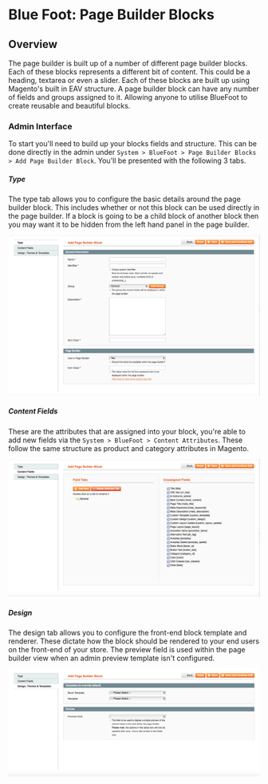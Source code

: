 # Blue Foot: Page Builder Blocks
## Overview
The page builder is built up of a number of different page builder blocks. Each of these blocks represents a different bit of content. This could be a heading, textarea or even a slider. Each of these blocks are built up using Magento's built in EAV structure. A page builder block can have any number of fields and groups assigned to it. Allowing anyone to utilise BlueFoot to create reusable and beautiful blocks.

### Admin Interface
To start you'll need to build up your blocks fields and structure. This can be done directly in the admin under `System > BlueFoot > Page Builder Blocks > Add Page Builder Block`. You'll be presented with the following 3 tabs.

##### Type
The type tab allows you to configure the basic details around the page builder block. This includes whether or not this block can be used directly in the page builder. If a block is going to be a child block of another block then you may want it to be hidden from the left hand panel in the page builder.

![alt text](Images/type.png "Type")

##### Content Fields
These are the attributes that are assigned into your block, you're able to add new fields via the `System > BlueFoot > Content Attributes`. These follow the same structure as product and category attributes in Magento.

![alt text](Images/content-fields.png "Content Fields")

##### Design
The design tab allows you to configure the front-end block template and renderer. These dictate how the block should be rendered to your end users on the front-end of your store. The preview field is used within the page builder view when an admin preview template isn't configured.

![alt text](Images/design.png "design")
